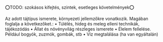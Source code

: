 ⭕TODO: szokásos kifejtés, szintek, esetleges követelmények⭕

Az adott  tájtípus ismerete, környezeti jellemzőkre vonatkozik. Magában foglalja a következőket.:
    • Túlélés, hideg és meleg elleni technikák, tájékozódás
    • Állat és növényvilág részleges ismerete
    • Élelem fellelése. Például bogyók, zuzmók, gombák, stb
    • Víz megtalálása (ha van egyáltalán)